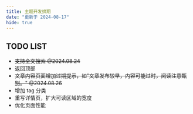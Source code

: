 ```yaml
---
title: 主题开发排期
date: "更新于 2024-08-17"
hide: true
---
```


## TODO LIST
- ~~支持全文搜索 @2024.08.24~~
- 返回顶部
- ~~文章内容页面增加过期提示，如"文章发布较早，内容可能过时，阅读注意甄别。" @2024.08.26~~
- 增加 tag 分类
- 重写详情页，扩大可读区域的宽度
- 优化页面性能
